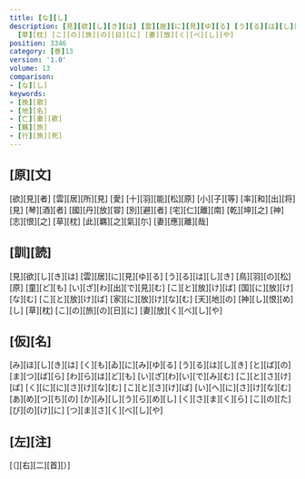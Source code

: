 ```yaml
---
title: [な][し]
description: [見][欲][し][き][は] [雲][居][に][見][ゆ][る] [う][る][は][し][き] [鳥][羽][の][松][原] [童][ど][も] [い][ざ][わ][出][で][見][む] [こ][と][放][け][ば] [国][に][放][け][な][む] [こ][と][放][け][ば] [家][に][放][け][な][む] [天][地][の] [神][し][恨][め][し]
  [草][枕] [こ][の][旅][の][日][に] [妻][放][く][べ][し][や]
position: 3346
category: [巻]13
version: '1.0'
volume: 13
comparison:
- [な][し]
keywords:
- [挽][歌]
- [地][名]
- [亡][妻][歌]
- [羈][旅]
- [行][旅][死]
---
```


## [原][文]

[欲][見][者] [雲][居][所][見] [愛] [十][羽][能][松][原] [小][子][等] [率][和][出][将][見] [琴][酒][者] [國][丹][放][甞] [別][避][者] [宅][仁][離][南] [乾][坤][之] [神][志][恨][之] [草][枕] [此][羈][之][氣][尓] [妻][應][離][哉]

## [訓][読]

[見][欲][し][き][は] [雲][居][に][見][ゆ][る] [う][る][は][し][き] [鳥][羽][の][松][原] [童][ど][も] [い][ざ][わ][出][で][見][む] [こ][と][放][け][ば] [国][に][放][け][な][む] [こ][と][放][け][ば] [家][に][放][け][な][む] [天][地][の] [神][し][恨][め][し] [草][枕] [こ][の][旅][の][日][に] [妻][放][く][べ][し][や]

## [仮][名]

[み][ほ][し][き][は] [く][も][ゐ][に][み][ゆ][る] [う][る][は][し][き] [と][ば][の][ま][つ][ば][ら] [わ][ら][は][ど][も] [い][ざ][わ][い][で][み][む] [こ][と][さ][け][ば] [く][に][に][さ][け][な][む] [こ][と][さ][け][ば] [い][へ][に][さ][け][な][む] [あ][め][つ][ち][の] [か][み][し][う][ら][め][し] [く][さ][ま][く][ら] [こ][の][た][び][の][け][に] [つ][ま][さ][く][べ][し][や]

## [左][注]

[（][右][二][首][）]
